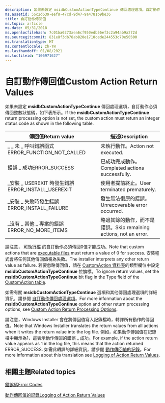 ```yaml
---
description: 如果未設定 msidbCustomActionTypeContinue 傳回處理選項，自訂動作必須傳回整數狀態碼，如下表所示。
ms.assetid: 56c2d639-eef8-47cd-9d47-9a4781b9be36
title: 自訂動作傳回值
ms.topic: article
ms.date: 05/31/2018
ms.openlocfilehash: 7c01ba6273aea6cf950edb56ef3c2a94ab9a272d
ms.sourcegitcommit: 831e8f3db78ab820e1710cede244553c70e50500
ms.translationtype: MT
ms.contentlocale: zh-TW
ms.lasthandoff: 01/08/2021
ms.locfileid: "106971627"
---
```

# <a name="custom-action-return-values"></a><span data-ttu-id="24c3f-103">自訂動作傳回值</span><span class="sxs-lookup"><span data-stu-id="24c3f-103">Custom Action Return Values</span></span>

<span data-ttu-id="24c3f-104">如果未設定 **msidbCustomActionTypeContinue** 傳回處理選項，自訂動作必須傳回整數狀態碼，如下表所示。</span><span class="sxs-lookup"><span data-stu-id="24c3f-104">If the **msidbCustomActionTypeContinue** return processing option is not set, the custom action must return an integer status code as shown in the following table.</span></span>



| <span data-ttu-id="24c3f-105">傳回值</span><span class="sxs-lookup"><span data-stu-id="24c3f-105">Return value</span></span>                 | <span data-ttu-id="24c3f-106">描述</span><span class="sxs-lookup"><span data-stu-id="24c3f-106">Description</span></span>                           |
|------------------------------|---------------------------------------|
| <span data-ttu-id="24c3f-107">\_ \_ 未 \_ 呼叫錯誤函式</span><span class="sxs-lookup"><span data-stu-id="24c3f-107">ERROR\_FUNCTION\_NOT\_CALLED</span></span> | <span data-ttu-id="24c3f-108">未執行動作。</span><span class="sxs-lookup"><span data-stu-id="24c3f-108">Action not executed.</span></span>                  |
| <span data-ttu-id="24c3f-109">錯誤 \_ 成功</span><span class="sxs-lookup"><span data-stu-id="24c3f-109">ERROR\_SUCCESS</span></span>               | <span data-ttu-id="24c3f-110">已成功完成動作。</span><span class="sxs-lookup"><span data-stu-id="24c3f-110">Completed actions successfully.</span></span>       |
| <span data-ttu-id="24c3f-111">\_安裝 \_ USEREXIT 時發生錯誤</span><span class="sxs-lookup"><span data-stu-id="24c3f-111">ERROR\_INSTALL\_USEREXIT</span></span>     | <span data-ttu-id="24c3f-112">使用者提前終止。</span><span class="sxs-lookup"><span data-stu-id="24c3f-112">User terminated prematurely.</span></span>          |
| <span data-ttu-id="24c3f-113">\_安裝 \_ 失敗時發生錯誤</span><span class="sxs-lookup"><span data-stu-id="24c3f-113">ERROR\_INSTALL\_FAILURE</span></span>      | <span data-ttu-id="24c3f-114">發生無法復原的錯誤。</span><span class="sxs-lookup"><span data-stu-id="24c3f-114">Unrecoverable error occurred.</span></span>         |
| <span data-ttu-id="24c3f-115">\_沒有 \_ 其他 \_ 專案的錯誤</span><span class="sxs-lookup"><span data-stu-id="24c3f-115">ERROR\_NO\_MORE\_ITEMS</span></span>       | <span data-ttu-id="24c3f-116">略過其餘的動作，而不是錯誤。</span><span class="sxs-lookup"><span data-stu-id="24c3f-116">Skip remaining actions, not an error.</span></span> |



 

<span data-ttu-id="24c3f-117">請注意， [可執行檔](executable-files.md) 的自訂動作必須傳回0值才能成功。</span><span class="sxs-lookup"><span data-stu-id="24c3f-117">Note that custom actions that are [executable files](executable-files.md) must return a value of 0 for success.</span></span> <span data-ttu-id="24c3f-118">安裝程式會將任何其他傳回值視為失敗。</span><span class="sxs-lookup"><span data-stu-id="24c3f-118">The installer interprets any other return value as failure.</span></span> <span data-ttu-id="24c3f-119">若要忽略傳回值，請在 [CustomAction 資料表](customaction-table.md)的類型欄位中設定 **msidbCustomActionTypeContinue** 位旗標。</span><span class="sxs-lookup"><span data-stu-id="24c3f-119">To ignore return values, set the **msidbCustomActionTypeContinue** bit flag in the Type field of the [CustomAction table](customaction-table.md).</span></span>

<span data-ttu-id="24c3f-120">如需有關 **msidbCustomActionTypeContinue** 選項和其他傳回處理選項的詳細資訊，請參閱 [自訂動作傳回處理選項](custom-action-return-processing-options.md)。</span><span class="sxs-lookup"><span data-stu-id="24c3f-120">For more information about the **msidbCustomActionTypeContinue** option and other return processing options, see [Custom Action Return Processing Options](custom-action-return-processing-options.md).</span></span>

<span data-ttu-id="24c3f-121">請注意，Windows Installer 會在將傳回值寫入記錄檔時，轉譯所有動作的傳回值。</span><span class="sxs-lookup"><span data-stu-id="24c3f-121">Note that Windows Installer translates the return values from all actions when it writes the return value into the log file.</span></span> <span data-ttu-id="24c3f-122">例如，如果動作傳回值在記錄檔中顯示為1，這表示動作傳回的錯誤 \_ 成功。</span><span class="sxs-lookup"><span data-stu-id="24c3f-122">For example, if the action return value appears as 1 in the log file, this means that the action returned ERROR\_SUCCESS.</span></span> <span data-ttu-id="24c3f-123">如需此轉譯的詳細資訊，請參閱 [動作傳回值的記錄](logging-of-action-return-values.md)。</span><span class="sxs-lookup"><span data-stu-id="24c3f-123">For more information about this translation see [Logging of Action Return Values](logging-of-action-return-values.md).</span></span>

## <a name="related-topics"></a><span data-ttu-id="24c3f-124">相關主題</span><span class="sxs-lookup"><span data-stu-id="24c3f-124">Related topics</span></span>

<dl> <dt>

[<span data-ttu-id="24c3f-125">錯誤碼</span><span class="sxs-lookup"><span data-stu-id="24c3f-125">Error Codes</span></span>](error-codes.md)
</dt> <dt>

[<span data-ttu-id="24c3f-126">動作傳回值的記錄</span><span class="sxs-lookup"><span data-stu-id="24c3f-126">Logging of Action Return Values</span></span>](logging-of-action-return-values.md)
</dt> </dl>

 

 



